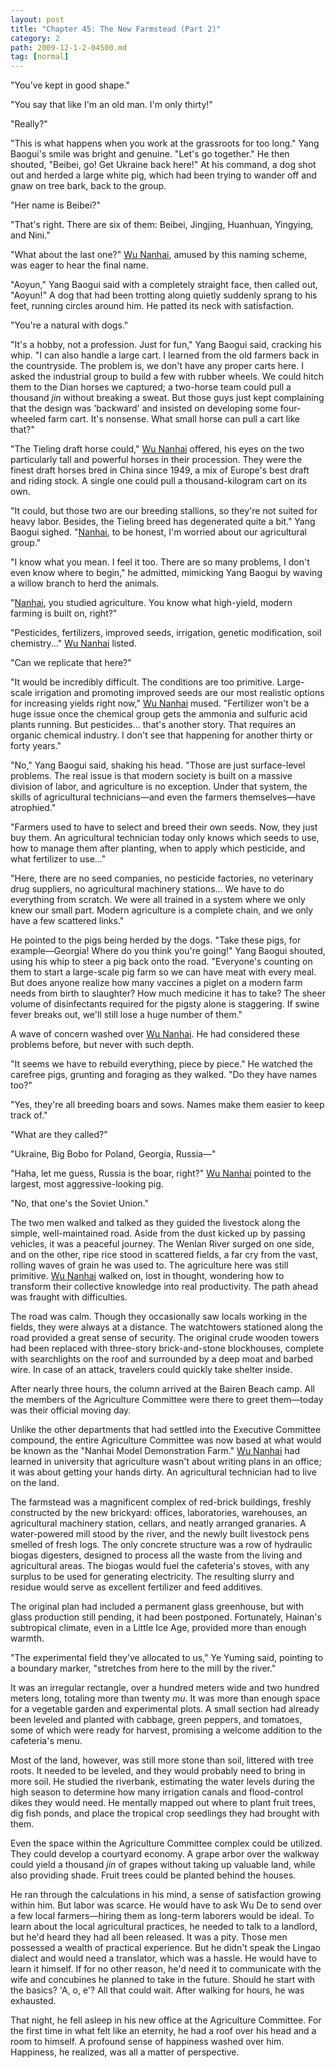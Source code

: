 ```yaml
---
layout: post
title: "Chapter 45: The New Farmstead (Part 2)"
category: 2
path: 2009-12-1-2-04500.md
tag: [normal]
---
```


"You’ve kept in good shape."

"You say that like I'm an old man. I'm only thirty!"

"Really?"

"This is what happens when you work at the grassroots for too long." Yang Baogui's smile was bright and genuine. "Let's go together." He then shouted, "Beibei, go! Get Ukraine back here!" At his command, a dog shot out and herded a large white pig, which had been trying to wander off and gnaw on tree bark, back to the group.

"Her name is Beibei?"

"That's right. There are six of them: Beibei, Jingjing, Huanhuan, Yingying, and Nini."

"What about the last one?" [Wu Nanhai][y009], amused by this naming scheme, was eager to hear the final name.

"Aoyun," Yang Baogui said with a completely straight face, then called out, "Aoyun!" A dog that had been trotting along quietly suddenly sprang to his feet, running circles around him. He patted its neck with satisfaction.

"You're a natural with dogs."

"It's a hobby, not a profession. Just for fun," Yang Baogui said, cracking his whip. "I can also handle a large cart. I learned from the old farmers back in the countryside. The problem is, we don't have any proper carts here. I asked the industrial group to build a few with rubber wheels. We could hitch them to the Dian horses we captured; a two-horse team could pull a thousand *jin* without breaking a sweat. But those guys just kept complaining that the design was 'backward' and insisted on developing some four-wheeled farm cart. It's nonsense. What small horse can pull a cart like that?"

"The Tieling draft horse could," [Wu Nanhai][y009] offered, his eyes on the two particularly tall and powerful horses in their procession. They were the finest draft horses bred in China since 1949, a mix of Europe's best draft and riding stock. A single one could pull a thousand-kilogram cart on its own.

"It could, but those two are our breeding stallions, so they're not suited for heavy labor. Besides, the Tieling breed has degenerated quite a bit." Yang Baogui sighed. "[Nanhai][y009], to be honest, I'm worried about our agricultural group."

"I know what you mean. I feel it too. There are so many problems, I don't even know where to begin," he admitted, mimicking Yang Baogui by waving a willow branch to herd the animals.

"[Nanhai][y009], you studied agriculture. You know what high-yield, modern farming is built on, right?"

"Pesticides, fertilizers, improved seeds, irrigation, genetic modification, soil chemistry..." [Wu Nanhai][y009] listed.

"Can we replicate that here?"

"It would be incredibly difficult. The conditions are too primitive. Large-scale irrigation and promoting improved seeds are our most realistic options for increasing yields right now," [Wu Nanhai][y009] mused. "Fertilizer won't be a huge issue once the chemical group gets the ammonia and sulfuric acid plants running. But pesticides... that's another story. That requires an organic chemical industry. I don't see that happening for another thirty or forty years."

"No," Yang Baogui said, shaking his head. "Those are just surface-level problems. The real issue is that modern society is built on a massive division of labor, and agriculture is no exception. Under that system, the skills of agricultural technicians—and even the farmers themselves—have atrophied."

"Farmers used to have to select and breed their own seeds. Now, they just buy them. An agricultural technician today only knows which seeds to use, how to manage them after planting, when to apply which pesticide, and what fertilizer to use..."

"Here, there are no seed companies, no pesticide factories, no veterinary drug suppliers, no agricultural machinery stations... We have to do everything from scratch. We were all trained in a system where we only knew our small part. Modern agriculture is a complete chain, and we only have a few scattered links."

He pointed to the pigs being herded by the dogs. "Take these pigs, for example—Georgia! Where do you think you're going!" Yang Baogui shouted, using his whip to steer a pig back onto the road. "Everyone's counting on them to start a large-scale pig farm so we can have meat with every meal. But does anyone realize how many vaccines a piglet on a modern farm needs from birth to slaughter? How much medicine it has to take? The sheer volume of disinfectants required for the pigsty alone is staggering. If swine fever breaks out, we'll still lose a huge number of them."

A wave of concern washed over [Wu Nanhai][y009]. He had considered these problems before, but never with such depth.

"It seems we have to rebuild everything, piece by piece." He watched the carefree pigs, grunting and foraging as they walked. "Do they have names too?"

"Yes, they're all breeding boars and sows. Names make them easier to keep track of."

"What are they called?"

"Ukraine, Big Bobo for Poland, Georgia, Russia—"

"Haha, let me guess, Russia is the boar, right?" [Wu Nanhai][y009] pointed to the largest, most aggressive-looking pig.

"No, that one's the Soviet Union."

The two men walked and talked as they guided the livestock along the simple, well-maintained road. Aside from the dust kicked up by passing vehicles, it was a peaceful journey. The Wenlan River surged on one side, and on the other, ripe rice stood in scattered fields, a far cry from the vast, rolling waves of grain he was used to. The agriculture here was still primitive. [Wu Nanhai][y009] walked on, lost in thought, wondering how to transform their collective knowledge into real productivity. The path ahead was fraught with difficulties.

The road was calm. Though they occasionally saw locals working in the fields, they were always at a distance. The watchtowers stationed along the road provided a great sense of security. The original crude wooden towers had been replaced with three-story brick-and-stone blockhouses, complete with searchlights on the roof and surrounded by a deep moat and barbed wire. In case of an attack, travelers could quickly take shelter inside.

After nearly three hours, the column arrived at the Bairen Beach camp. All the members of the Agriculture Committee were there to greet them—today was their official moving day.

Unlike the other departments that had settled into the Executive Committee compound, the entire Agriculture Committee was now based at what would be known as the "Nanhai Model Demonstration Farm." [Wu Nanhai][y009] had learned in university that agriculture wasn't about writing plans in an office; it was about getting your hands dirty. An agricultural technician had to live on the land.

The farmstead was a magnificent complex of red-brick buildings, freshly constructed by the new brickyard: offices, laboratories, warehouses, an agricultural machinery station, cellars, and neatly arranged granaries. A water-powered mill stood by the river, and the newly built livestock pens smelled of fresh logs. The only concrete structure was a row of hydraulic biogas digesters, designed to process all the waste from the living and agricultural areas. The biogas would fuel the cafeteria's stoves, with any surplus to be used for generating electricity. The resulting slurry and residue would serve as excellent fertilizer and feed additives.

The original plan had included a permanent glass greenhouse, but with glass production still pending, it had been postponed. Fortunately, Hainan's subtropical climate, even in a Little Ice Age, provided more than enough warmth.

"The experimental field they've allocated to us," Ye Yuming said, pointing to a boundary marker, "stretches from here to the mill by the river."

It was an irregular rectangle, over a hundred meters wide and two hundred meters long, totaling more than twenty *mu*. It was more than enough space for a vegetable garden and experimental plots. A small section had already been leveled and planted with cabbage, green peppers, and tomatoes, some of which were ready for harvest, promising a welcome addition to the cafeteria's menu.

Most of the land, however, was still more stone than soil, littered with tree roots. It needed to be leveled, and they would probably need to bring in more soil. He studied the riverbank, estimating the water levels during the high season to determine how many irrigation canals and flood-control dikes they would need. He mentally mapped out where to plant fruit trees, dig fish ponds, and place the tropical crop seedlings they had brought with them.

Even the space within the Agriculture Committee complex could be utilized. They could develop a courtyard economy. A grape arbor over the walkway could yield a thousand *jin* of grapes without taking up valuable land, while also providing shade. Fruit trees could be planted behind the houses.

He ran through the calculations in his mind, a sense of satisfaction growing within him. But labor was scarce. He would have to ask Wu De to send over a few local farmers—hiring them as long-term laborers would be ideal. To learn about the local agricultural practices, he needed to talk to a landlord, but he'd heard they had all been released. It was a pity. Those men possessed a wealth of practical experience. But he didn't speak the Lingao dialect and would need a translator, which was a hassle. He would have to learn it himself. If for no other reason, he'd need it to communicate with the wife and concubines he planned to take in the future. Should he start with the basics? 'A, o, e'? All that could wait. After walking for hours, he was exhausted.

That night, he fell asleep in his new office at the Agriculture Committee. For the first time in what felt like an eternity, he had a roof over his head and a room to himself. A profound sense of happiness washed over him. Happiness, he realized, was all a matter of perspective.

[y009]: /characters/y009 "Wu Nanhai"